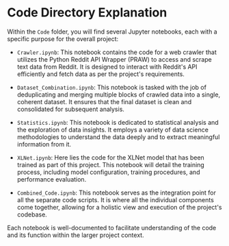 # Code Directory Explanation

Within the `Code` folder, you will find several Jupyter notebooks, each with a specific purpose for the overall project:

- `Crawler.ipynb`: This notebook contains the code for a web crawler that utilizes the Python Reddit API Wrapper (PRAW) to access and scrape text data from Reddit. It is designed to interact with Reddit's API efficiently and fetch data as per the project's requirements.

- `Dataset_Combination.ipynb`: This notebook is tasked with the job of deduplicating and merging multiple blocks of crawled data into a single, coherent dataset. It ensures that the final dataset is clean and consolidated for subsequent analysis.

- `Statistics.ipynb`: This notebook is dedicated to statistical analysis and the exploration of data insights. It employs a variety of data science methodologies to understand the data deeply and to extract meaningful information from it.

- `XLNet.ipynb`: Here lies the code for the XLNet model that has been trained as part of this project. This notebook will detail the training process, including model configuration, training procedures, and performance evaluation.

- `Combined_Code.ipynb`: This notebook serves as the integration point for all the separate code scripts. It is where all the individual components come together, allowing for a holistic view and execution of the project's codebase.

Each notebook is well-documented to facilitate understanding of the code and its function within the larger project context.

